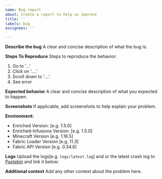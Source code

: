 ```yaml
---
name: Bug report
about: Create a report to help us improve
title: ''
labels: bug
assignees: ''

---
```


**Describe the bug**
A clear and concise description of what the bug is.

**Steps To Reproduce**
Steps to reproduce the behavior:
1. Go to '...'
2. Click on '....'
3. Scroll down to '....'
4. See error

**Expected behavior**
A clear and concise description of what you expected to happen.

**Screenshots**
If applicable, add screenshots to help explain your problem.

**Environment:**
 - Enriched Version: [e.g. 1.5.0]
 - Enriched-Infusions Version: [e.g. 1.5.0]
 - Minecraft Version [e.g. 1.16.5]
 - Fabric Loader Version [e.g. 11.3]
 - Fabric API Version [e.g. 0.34.6]

**Logs**
Upload the logs[e.g. `logs/latest.log`]  and or the latest crash log to [Pastebin](https://pastebin.com/) and link it below:


**Additional context**
Add any other context about the problem here.
